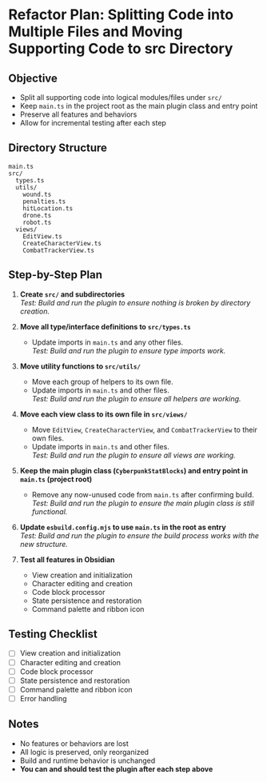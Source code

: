 # Refactor Plan: Splitting Code into Multiple Files and Moving Supporting Code to src Directory

## Objective

- Split all supporting code into logical modules/files under `src/`
- Keep `main.ts` in the project root as the main plugin class and entry point
- Preserve all features and behaviors
- Allow for incremental testing after each step

## Directory Structure

```
main.ts
src/
  types.ts
  utils/
    wound.ts
    penalties.ts
    hitLocation.ts
    drone.ts
    robot.ts
  views/
    EditView.ts
    CreateCharacterView.ts
    CombatTrackerView.ts
```

## Step-by-Step Plan

1. **Create `src/` and subdirectories**  
   _Test: Build and run the plugin to ensure nothing is broken by directory creation._

2. **Move all type/interface definitions to `src/types.ts`**  
   - Update imports in `main.ts` and any other files.  
   _Test: Build and run the plugin to ensure type imports work._

3. **Move utility functions to `src/utils/`**  
   - Move each group of helpers to its own file.  
   - Update imports in `main.ts` and other files.  
   _Test: Build and run the plugin to ensure all helpers are working._

4. **Move each view class to its own file in `src/views/`**  
   - Move `EditView`, `CreateCharacterView`, and `CombatTrackerView` to their own files.  
   - Update imports in `main.ts` and other files.  
   _Test: Build and run the plugin to ensure all views are working._

5. **Keep the main plugin class (`CyberpunkStatBlocks`) and entry point in `main.ts` (project root)**  
   - Remove any now-unused code from `main.ts` after confirming build.  
   _Test: Build and run the plugin to ensure the main plugin class is still functional._

6. **Update `esbuild.config.mjs` to use `main.ts` in the root as entry**  
   _Test: Build and run the plugin to ensure the build process works with the new structure._

7. **Test all features in Obsidian**  
   - View creation and initialization  
   - Character editing and creation  
   - Code block processor  
   - State persistence and restoration  
   - Command palette and ribbon icon  

## Testing Checklist

- [ ] View creation and initialization
- [ ] Character editing and creation
- [ ] Code block processor
- [ ] State persistence and restoration
- [ ] Command palette and ribbon icon
- [ ] Error handling

## Notes

- No features or behaviors are lost
- All logic is preserved, only reorganized
- Build and runtime behavior is unchanged
- **You can and should test the plugin after each step above** 